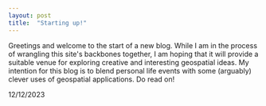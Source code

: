 ```yaml
---
layout: post
title:  "Starting up!"
---
```


<p1> Greetings and welcome to the start of a new blog. While I am in the process of wrangling this site's backbones together, I am hoping that it will provide a suitable venue for exploring creative and interesting geospatial ideas. 
My intention for this blog is to blend personal life events with some (arguably) clever uses of geospatial applications. Do read on! </p1> <br>

<p2> 12/12/2023 </p2> 

